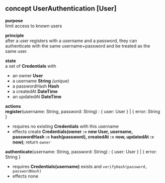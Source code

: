 ## concept **UserAuthentication** [User]

**purpose**  
limit access to known users

**principle**  
after a user registers with a username and a password, they can authenticate with the same username+password and be treated as the same user.

**state**  
a set of **Credentials** with  
- an owner **User**  
- a username **String** *(unique)*  
- a passwordHash **Hash**  
- a createdAt **DateTime**  
- an updatedAt **DateTime**

**actions**  
**register**(username: String, password: String) : { user: User } | { error: String }  
- requires no existing **Credentials** with this username  
- effects create **Credentials(owner := new User, username, passwordHash := hash(password), createdAt := now, updatedAt := now)**; return `owner`

**authenticate**(username: String, password: String) : { user: User } | { error: String }  
- requires **Credentials(username)** exists and `verifyHash(password, passwordHash)`  
- effects none
